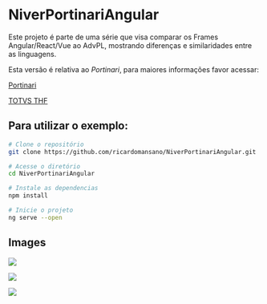 # NiverPortinariAngular

Este projeto é parte de uma série que visa comparar os Frames Angular/React/Vue ao AdvPL, mostrando diferenças e similaridades entre as linguagens.

Esta versão é relativa ao *Portinari*, para maiores informações favor acessar:

[Portinari](https://portinari.io/)

[TOTVS THF](https://thf.totvs.com.br/home)

## Para utilizar o exemplo:

```bash
# Clone o repositório
git clone https://github.com/ricardomansano/NiverPortinariAngular.git

# Acesse o diretório
cd NiverPortinariAngular

# Instale as dependencias
npm install

# Inicie o projeto
ng serve --open
```

## Images

![](https://raw.githubusercontent.com/ricardomansano/NiverPortinariAngular/master/images/PrintPortinariAngular_2.png)

![](https://raw.githubusercontent.com/ricardomansano/NiverPortinariAngular/master/images/PrintPortinariAngular_4.png)

![](https://raw.githubusercontent.com/ricardomansano/NiverPortinariAngular/master/images/PrintPortinariAngular_3.png)
